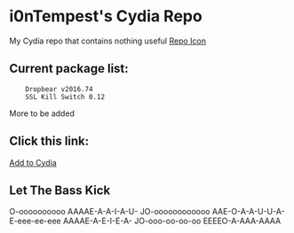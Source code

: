 # i0nTempest's Cydia Repo
My Cydia repo that contains nothing useful
[Repo Icon](./CydiaIcon.png)
## Current package list:
````
    Dropbear v2016.74
    SSL Kill Switch 0.12
````
More to be added
## Click this link:
[Add to Cydia](cydia://url/https://cydia.saurik.com/api/share#?source=https://i0ntempest.github.io/)
## Let The Bass Kick
O-oooooooooo AAAAE-A-A-I-A-U- JO-oooooooooooo AAE-O-A-A-U-U-A- E-eee-ee-eee AAAAE-A-E-I-E-A- JO-ooo-oo-oo-oo EEEEO-A-AAA-AAAA 
